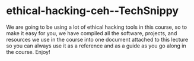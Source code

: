 # ethical-hacking-ceh--TechSnippy
We are going to be using a lot of ethical hacking tools in this course, so to make it easy for you, we have compiled all the software, projects, and resources we use in the course into one document attached to this lecture so you can always use it as a reference and as a guide as you go along in the course. Enjoy!
